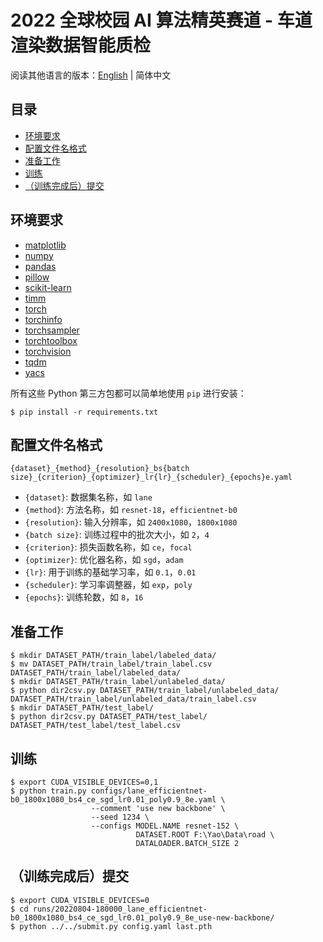 # 2022 全球校园 AI 算法精英赛道 - 车道渲染数据智能质检

阅读其他语言的版本：[English](README.md) | 简体中文

## 目录

- [环境要求](#prerequisites)
- [配置文件名格式](#configuration-name-format)
- [准备工作](#preparation)
- [训练](#train)
- [（训练完成后）提交](#submit)

## <a name="prerequisites"></a> 环境要求

- [matplotlib](https://matplotlib.org/)
- [numpy](https://numpy.org/)
- [pandas](https://pandas.pydata.org/)
- [pillow](https://python-pillow.org/)
- [scikit-learn](https://scikit-learn.org/)
- [timm](https://github.com/rwightman/pytorch-image-models)
- [torch](https://pytorch.org/)
- [torchinfo](https://github.com/tyleryep/torchinfo)
- [torchsampler](https://github.com/ufoym/imbalanced-dataset-sampler)
- [torchtoolbox](https://github.com/PistonY/torch-toolbox)
- [torchvision](https://pytorch.org/vision/)
- [tqdm](https://github.com/tqdm/tqdm)
- [yacs](https://github.com/rbgirshick/yacs)

所有这些 Python 第三方包都可以简单地使用 `pip` 进行安装：

```shell
$ pip install -r requirements.txt
```

## <a name="configuration-name-format"></a> 配置文件名格式

```
{dataset}_{method}_{resolution}_bs{batch size}_{criterion}_{optimizer}_lr{lr}_{scheduler}_{epochs}e.yaml
```

- `{dataset}`: 数据集名称，如 `lane`
- `{method}`: 方法名称，如 `resnet-18`，`efficientnet-b0`
- `{resolution}`: 输入分辨率，如 `2400x1080`，`1800x1080`
- `{batch size}`: 训练过程中的批次大小，如 `2`，`4`
- `{criterion}`: 损失函数名称，如 `ce`，`focal`
- `{optimizer}`: 优化器名称，如 `sgd`，`adam`
- `{lr}`: 用于训练的基础学习率，如 `0.1`，`0.01`
- `{scheduler}`: 学习率调整器，如 `exp`，`poly`
- `{epochs}`: 训练轮数，如 `8`，`16`

## <a name="preparation"></a> 准备工作

```shell
$ mkdir DATASET_PATH/train_label/labeled_data/
$ mv DATASET_PATH/train_label/train_label.csv DATASET_PATH/train_label/labeled_data/
$ mkdir DATASET_PATH/train_label/unlabeled_data/
$ python dir2csv.py DATASET_PATH/train_label/unlabeled_data/ DATASET_PATH/train_label/unlabeled_data/train_label.csv
$ mkdir DATASET_PATH/test_label/
$ python dir2csv.py DATASET_PATH/test_label/ DATASET_PATH/test_label/test_label.csv
```

## <a name="train"></a> 训练

```shell
$ export CUDA_VISIBLE_DEVICES=0,1
$ python train.py configs/lane_efficientnet-b0_1800x1080_bs4_ce_sgd_lr0.01_poly0.9_8e.yaml \
                  --comment 'use new backbone' \
                  --seed 1234 \
                  --configs MODEL.NAME resnet-152 \
                            DATASET.ROOT F:\Yao\Data\road \
                            DATALOADER.BATCH_SIZE 2
```

## <a name="submit"></a> （训练完成后）提交

```shell
$ export CUDA_VISIBLE_DEVICES=0
$ cd runs/20220804-180000_lane_efficientnet-b0_1800x1080_bs4_ce_sgd_lr0.01_poly0.9_8e_use-new-backbone/
$ python ../../submit.py config.yaml last.pth
```
